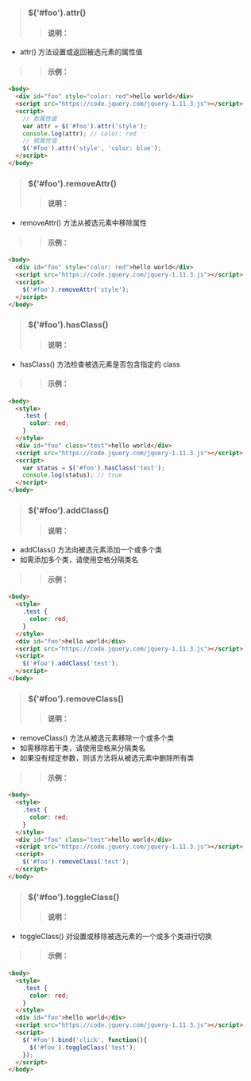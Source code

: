 > ### $('#foo').attr()
>> #### 说明：
* attr() 方法设置或返回被选元素的属性值

>> #### 示例：
```html
<body>
  <div id="foo" style="color: red">hello world</div>
  <script src="https://code.jquery.com/jquery-1.11.3.js"></script>
  <script>
    // 取属性值
    var attr = $('#foo').attr('style');
    console.log(attr); // color: red
    // 赋属性值
    $('#foo').attr('style', 'color: blue');
  </script>
</body>
```

> ### $('#foo').removeAttr()
>> #### 说明：
* removeAttr() 方法从被选元素中移除属性

>> #### 示例：
```html
<body>
  <div id="foo" style="color: red">hello world</div>
  <script src="https://code.jquery.com/jquery-1.11.3.js"></script>
  <script>
    $('#foo').removeAttr('style');
  </script>
</body>
```

> ### $('#foo').hasClass()
>> #### 说明：
* hasClass() 方法检查被选元素是否包含指定的 class

>> #### 示例：
```html
<body>
  <style>
    .test {
      color: red;
    }
  </style>
  <div id="foo" class="test">hello world</div>
  <script src="https://code.jquery.com/jquery-1.11.3.js"></script>
  <script>
    var status = $('#foo').hasClass('test');
    console.log(status); // true
  </script>
</body>
```

> ### $('#foo').addClass()
>> #### 说明：
* addClass() 方法向被选元素添加一个或多个类
* 如需添加多个类，请使用空格分隔类名

>> #### 示例：
```html
<body>
  <style>
    .test {
      color: red;
    }
  </style>
  <div id="foo">hello world</div>
  <script src="https://code.jquery.com/jquery-1.11.3.js"></script>
  <script>
    $('#foo').addClass('test');
  </script>
</body>
```

> ### $('#foo').removeClass()
>> #### 说明：
* removeClass() 方法从被选元素移除一个或多个类
* 如需移除若干类，请使用空格来分隔类名
* 如果没有规定参数，则该方法将从被选元素中删除所有类

>> #### 示例：
```html
<body>
  <style>
    .test {
      color: red;
    }
  </style>
  <div id="foo" class="test">hello world</div>
  <script src="https://code.jquery.com/jquery-1.11.3.js"></script>
  <script>
    $('#foo').removeClass('test');
  </script>
</body>
```

> ### $('#foo').toggleClass()
>> #### 说明：
* toggleClass() 对设置或移除被选元素的一个或多个类进行切换

>> #### 示例：
```html
<body>
  <style>
    .test {
      color: red;
    }
  </style>
  <div id="foo">hello world</div>
  <script src="https://code.jquery.com/jquery-1.11.3.js"></script>
  <script>
    $('#foo').bind('click', function(){
      $('#foo').toggleClass('test');
    });
  </script>
</body>
```

